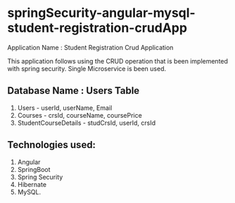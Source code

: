 # springSecurity-angular-mysql-student-registration-crudApp

Application Name : Student Registration Crud Application  

This application follows using the CRUD operation that is been implemented with spring security. 
Single Microservice is been used.

Database Name : Users
Table
-----
1. Users - userId, userName, Email
2. Courses  - crsId, courseName, coursePrice
3. StudentCourseDetails  - studCrsId, userId, crsId

Technologies used:
------------------
1. Angular 
2. SpringBoot 
3. Spring Security
4. Hibernate
5. MySQL.
